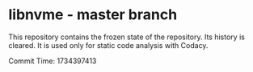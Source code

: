 # libnvme - master branch

This repository contains the frozen state of the repository.
Its history is cleared. It is used only for static code
analysis with Codacy.

Commit Time: 1734397413